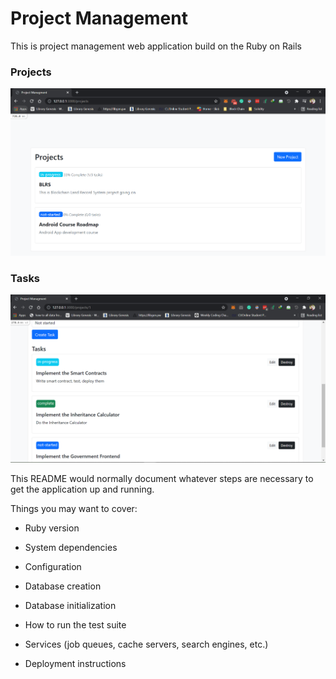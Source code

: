 # Project Management

This is project management web application build on the Ruby on Rails

### Projects

<img src="HomePageProjects.PNG" alt="Home Page" />

### Tasks

<img src="tasks.PNG" alt="Home Page" />

This README would normally document whatever steps are necessary to get the
application up and running.

Things you may want to cover:

* Ruby version

* System dependencies

* Configuration

* Database creation

* Database initialization

* How to run the test suite

* Services (job queues, cache servers, search engines, etc.)

* Deployment instructions
